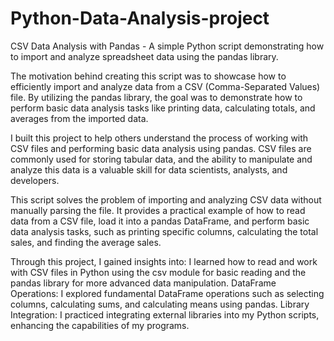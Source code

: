 # Python-Data-Analysis-project
CSV Data Analysis with Pandas - 
A simple Python script demonstrating how to import and analyze spreadsheet data using the pandas library.


The motivation behind creating this script was to showcase how to efficiently import and analyze data from a CSV (Comma-Separated Values) file. By utilizing the pandas library, the goal was to demonstrate how to perform basic data analysis tasks like printing data, calculating totals, and averages from the imported data.


I built this project to help others understand the process of working with CSV files and performing basic data analysis using pandas. CSV files are commonly used for storing tabular data, and the ability to manipulate and analyze this data is a valuable skill for data scientists, analysts, and developers.


This script solves the problem of importing and analyzing CSV data without manually parsing the file. It provides a practical example of how to read data from a CSV file, load it into a pandas DataFrame, and perform basic data analysis tasks, such as printing specific columns, calculating the total sales, and finding the average sales.

Through this project, I gained insights into:
I learned how to read and work with CSV files in Python using the csv module for basic reading and the pandas library for more advanced data manipulation.
DataFrame Operations: I explored fundamental DataFrame operations such as selecting columns, calculating sums, and calculating means using pandas.
Library Integration: I practiced integrating external libraries into my Python scripts, enhancing the capabilities of my programs.
